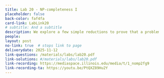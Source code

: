 ```yaml
---
title: Lab 20 - NP-completeness I
placeholder: false
back-color: faf4fa
card-link: LabLink20
# subtitle: And a subtitle
description: We explore a few simple reductions to prove that a problem is NP-hard. Special emphasis on the SAT problem. 
people:
layout: post
no-link: true  # stops link to page 
deliverydate: 2025-11-12
link-questions: /materials/labs/lab20.pdf
link-solutions: #/materials/labs/lab20.pdf
link-recording: https://mediaspace.illinois.edu/media/t/1_nomp2fg9
link-recording-ta: https://youtu.be/PtQXZ89Hu2Y
---
```










